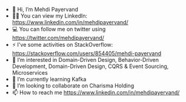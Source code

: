 - 👋 Hi, I’m Mehdi Payervand
- 👨‍💻 You can view my LinkedIn: https://www.linkedin.com/in/mehdipayervand/
- 💻 You can follow me on twitter using https://twitter.com/mehdipayervand/
- ⚡ I've some activities on StackOverflow: https://stackoverflow.com/users/854405/mehdi-payervand
- 👀 I’m interested in Domain-Driven Design, Behavior-Driven Development, Domain-Driven Design, CQRS & Event Sourcing, Microservices
- 🌱 I’m currently learning Kafka
- 💞️ I’m looking to collaborate on Charisma Holding
- 📫 How to reach me https://www.linkedin.com/in/mehdipayervand/
<!---
mehdipayervand/mehdipayervand is a ✨ special ✨ repository because its `README.md` (this file) appears on your GitHub profile.
You can click the Preview link to take a look at your changes.
--->
